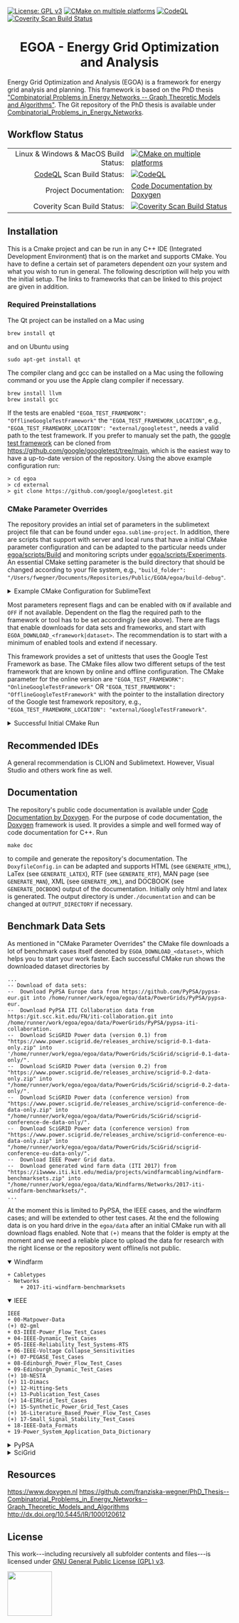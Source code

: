 [![License: GPL v3](https://img.shields.io/badge/License-GPL%20v3-blue.svg)](http://www.gnu.org/licenses/gpl-3.0)   [![CMake on multiple platforms](https://github.com/franziska-wegner/egoa/actions/workflows/cmake-multi-platform.yml/badge.svg?branch=master)](https://github.com/franziska-wegner/egoa/actions/workflows/cmake-multi-platform.yml)   [![CodeQL](https://github.com/franziska-wegner/egoa/actions/workflows/codeql.yml/badge.svg?branch=master)](https://github.com/franziska-wegner/egoa/actions/workflows/codeql.yml) <a href="https://scan.coverity.com/projects/franziska-wegner-egoa"><img alt="Coverity Scan Build Status" src="https://scan.coverity.com/projects/29511/badge.svg"/></a>
<h1 align="center">EGOA - Energy Grid Optimization and Analysis</h1>

Energy Grid Optimization and Analysis (EGOA) is a framework for energy grid analysis and planning. This framework is based on the PhD thesis <a href="http://dx.doi.org/10.5445/IR/1000120612">"Combinatorial Problems in Energy Networks -- Graph Theoretic Models and Algorithms"</a>. The Git repository of the PhD thesis is available under <a href="https://github.com/franziska-wegner/PhD_Thesis--Combinatorial_Problems_in_Energy_Networks--Graph_Theoretic_Models_and_Algorithms">Combinatorial_Problems_in_Energy_Networks</a>. 

<h2>Workflow Status</h2>

|  |  |
|-----:|-----------|
| Linux & Windows & MacOS Build Status: | [![CMake on multiple platforms](https://github.com/franziska-wegner/egoa/actions/workflows/cmake-multi-platform.yml/badge.svg?branch=master)](https://github.com/franziska-wegner/egoa/actions/workflows/cmake-multi-platform.yml)|
| [CodeQL](https://codeql.github.com) Scan Build Status: | [![CodeQL](https://github.com/franziska-wegner/egoa/actions/workflows/codeql.yml/badge.svg?branch=master)](https://github.com/franziska-wegner/egoa/actions/workflows/codeql.yml) |
| Project Documentation: | [Code Documentation by Doxygen](https://franziska-wegner.github.io/egoa) |
| Coverity Scan Build Status: | <a href="https://scan.coverity.com/projects/franziska-wegner-egoa"><img alt="Coverity Scan Build Status" src="https://scan.coverity.com/projects/29511/badge.svg"/></a> |

<h2>Installation</h2>

This is a Cmake project and can be run in any C++ IDE (Integrated Development Environment) that is on the market and supports CMake. You have to define a certain set of parameters dependent ozn your system and what you wish to run in general. The following description will help you with the initial setup. The links to frameworks that can be linked to this project are given in addition.

<h3>Required Preinstallations</h3>

The Qt project can be installed on a Mac using

```
brew install qt
```

and on Ubuntu using 

```
sudo apt-get install qt
```

The compiler clang and gcc can be installed on a Mac using the following command or you use the Apple clang compiler if necessary. 

```
brew install llvm
brew install gcc
```

If the tests are enabled `"EGOA_TEST_FRAMEWORK": "OfflineGoogleTestFramework"` the `"EGOA_TEST_FRAMEWORK_LOCATION"`, e.g., `"EGOA_TEST_FRAMEWORK_LOCATION": "external/googletest"`, needs a valid path to the test framework. If you prefer to manualy set the path, the <a href="https://github.com/google/googletest/tree/main">google test framework</a> can be cloned from https://github.com/google/googletest/tree/main, which is the easiest way to have a up-to-date version of the repository. Using the above example configuration run:

```
> cd egoa
> cd external
> git clone https://github.com/google/googletest.git
```

<h3>CMake Parameter Overrides</h3>

The repository provides an intial set of parameters in the sublimetext project file that can be found under `egoa.sublime-project`. In addition, there are scripts that support with server and local runs that have a initial CMake parameter configuration and can be adapted to the particular needs under [egoa/scripts/Build](https://github.com/franziska-wegner/egoa/tree/master/scripts/Build) and monitoring scripts under [egoa/scripts/Experiments](https://github.com/franziska-wegner/egoa/tree/master/scripts/Experiments).
An essential CMake setting parameter is the build directory that should be changed according to your file system, e.g., `"build_folder": "/Users/fwegner/Documents/Repositories/Public/EGOA/egoa/build-debug"`. 

<details>
<summary>Example CMake Configuration for SublimeText</summary>

```
"cmake": {
    "build_folder": "/Users/fwegner/Documents/Repositories/Public/EGOA/build-debug",
    "command_line_overrides": {
        "Boost_NO_SYSTEM_PATHS": "TRUE",
        "EGOA_BUILD_TYPE": "Debug",
        "EGOA_DOWNLOAD_CPPAD": "OFF",
        "EGOA_DOWNLOAD_EIGEN": "OFF",
        "EGOA_DOWNLOAD_GOOGLE_TEST_FRAMEWORK": "OFF",
        "EGOA_DOWNLOAD_IEEE": "ON",
        "EGOA_DOWNLOAD_PYPSA_EUR": "ON",
        "EGOA_DOWNLOAD_PYPSA_ITI_COLLABORATION": "ON",
        "EGOA_DOWNLOAD_SCIGRID": "ON",
        "EGOA_DOWNLOAD_WINDFARM": "ON",
        "EGOA_ENABLE_ASSERTION": "ON",
        "EGOA_ENABLE_BONMIN": "OFF",
        "EGOA_ENABLE_BOOST": "OFF",
        "EGOA_ENABLE_CPLEX": "OFF",
        "EGOA_ENABLE_DOCUMENTATION": "ON",
        "EGOA_ENABLE_EXCEPTION_HANDLING": "ON",
        "EGOA_ENABLE_GUROBI": "OFF",
        "EGOA_ENABLE_IPOPT": "OFF",
        "EGOA_ENABLE_OGDF": "OFF",
        "EGOA_ENABLE_OPENMP": "OFF",
        "EGOA_ENABLE_TESTS": "ON",
        "EGOA_ENABLE_VERBOSE_MAKEFILE": "ON",
        "EGOA_PEDANTIC_AS_ERRORS": "OFF",
        "EGOA_PEDANTIC_MODE": "ON",
        "EGOA_TEST_FRAMEWORK": "OnlineGoogleTestFramework",
        "EGOA_TEST_FRAMEWORK_LOCATION": "external/GoogleTestFramework",
        "EGOA_THREAD_LIMIT": "0",
        "EGOA_WARNINGS_AS_ERRORS": "ON",
        "Boost_DIRECTORIES": "/opt/homebrew/opt/boost/",
        "BONMIN_ROOT_DIR": "/Users/fwegner/Documents/Repositories/Public/EGOA/external_libraries/Bonming-1.8/build",
        "CMAKE_CXX_COMPILER": "/opt/homebrew/opt/llvm/bin/clang++",
        "CMAKE_C_COMPILER": "/opt/homebrew/opt/llvm/bin/clang",
        "COIN_INCLUDE_DIR": "/Users/fwegner/Documents/Repositories/Public/EGOA/external_libraries/ogdf-debug/include",
        "COIN_LIBRARY_DIR": "/Users/fwegner/Documents/Repositories/Public/EGOA/external_libraries/ogdf-debug",
        "CPLEX_HOME": "/Applications/CPLEX_Studio128",
        "GUROBI_ROOT_DIR": "/Library/gurobi800/mac64/",
        "OGDF_AUTOGEN_INCLUDE_DIR": "/Users/fwegner/Documents/Repositories/Public/EGOA/external_libraries/ogdf-debug/include",
        "OGDF_INCLUDE_DIR": "/Users/fwegner/Documents/Repositories/Public/EGOA/external_libraries/ogdf20170723-debug/include",
        "OGDF_LIBRARY_DIR": "/Users/fwegner/Documents/Repositories/Public/EGOA/external_libraries/ogdf-debug",
        "OPENMP_INCLUDES": "/opt/homebrew/opt/llvm/include",
        "OPENMP_LIBRARIES": "/opt/homebrew/opt/llvm/lib",
    },
}
```

</details>

Most parameters represent flags and can be enabled with `ON` if available and `OFF` if not available. Dependent on the flag the required path to the framework or tool has to be set accordingly (see above). There are flags that enable downloads for data sets and frameworks, and start with `EGOA_DOWNLOAD_<framework|dataset>`. The recommendation is to start with a minimum of enabled tools and extend if necessary.

This framework provides a set of unittests that uses the Google Test Framework as base. The CMake files allow two different setups of the test framework that are known by online and offline configuration. The CMake parameter for the online version are `"EGOA_TEST_FRAMEWORK": "OnlineGoogleTestFramework"` OR `"EGOA_TEST_FRAMEWORK": "OfflineGoogleTestFramework"` with the pointer to the installation directory of the Google test framework repository, e.g., `"EGOA_TEST_FRAMEWORK_LOCATION": "external/GoogleTestFramework"`. 

<details>
<summary>Successful Initial CMake Run</summary>

```
-- 
-- /Users/fwegner/Documents/Repositories/Public/EGOA/egoa
-- 
-- /Users/fwegner/Documents/Repositories/Public/EGOA/egoa/build-debug
-- Set OpenMP variables
--  OMP_WAIT_POLICY:      ACTIVE
--  OMP_STACKSIZE:      
--  OMP_SCHEDULE:       
--  OMP_PROC_BIND:        TRUE
--  OMP_THREAD_LIMIT:     0
--  Number of processors:   8
--  OMP_NUM_THREADS:      8
-- 
--  Compiler extra flags:      -pedantic -Werror  -Wall -Wextra -Wunused-result -Wno-error=unused-but-set-variable -Wno-error=conversion -Wshadow -Wno-error=zero-length-array 
-- 
-- Download of data sets:
--  Download PyPSA Europe data from https://github.com/PyPSA/pypsa-eur.git into /Users/fwegner/Documents/Repositories/Public/EGOA/egoa/data/PowerGrids/PyPSA/pypsa-eur.
--  Download PyPSA ITI Collaboration data from https://git.scc.kit.edu/FN/iti-collaboration.git into /Users/fwegner/Documents/Repositories/Public/EGOA/egoa/data/PowerGrids/PyPSA/pypsa-iti-collaboration.
--  Download IEEE Power Grid data.
-- 
-- Looking for Qt6
-- Could NOT find WrapVulkanHeaders (missing: Vulkan_INCLUDE_DIR) 
-- Could NOT find WrapVulkanHeaders (missing: Vulkan_INCLUDE_DIR) 
--  Found Qt6 Core module in "/opt/homebrew/lib/QtCore.framework/Versions/A/QtCore" 
--  Found Qt6 Quick module in "/opt/homebrew/lib/QtQuick.framework/Versions/A/QtQuick" 
--  Found Qt6 Widgets module in "/opt/homebrew/lib/QtWidgets.framework/Versions/A/QtWidgets" 
--  Found Qt6 Concurrent module in "/opt/homebrew/lib/QtConcurrent.framework/Versions/A/QtConcurrent" 
SRC=/Users/fwegner/Documents/Repositories/Public/EGOA/egoa and Binary=/Users/fwegner/Documents/Repositories/Public/EGOA/egoa/build-debug
--  Doxygen:      /opt/homebrew/bin/doxygen
-- Google Test Framework
--  EGOA_ENABLE_TESTS:      ON
-- 
-- Neither OGDF nor COIN include directory and library are added to the project.
-- 
-- Compiler:
--  CMAKE_C_COMPILER:   /opt/homebrew/opt/llvm/bin/clang
--  CMAKE_CXX_COMPILER:   /opt/homebrew/opt/llvm/bin/clang++
--  make VERBOSE = 1? :   TRUE
-- 
-- Other important targets:
--  qt6:        add libraries of QT6
--  doc:        build doxygen documentation
--  EGOA Exceptions:    ON
--  EGOA Assertions:    ON
-- 
-- Build type is set to:    Debug
-- Build files have been written to:  /Users/fwegner/Documents/Repositories/Public/EGOA/egoa/build-debug
-- Runtime output directory:    /Users/fwegner/Documents/Repositories/Public/EGOA/egoa/build-debug/bin
-- Archive output directory:    /Users/fwegner/Documents/Repositories/Public/EGOA/egoa/build-debug/lib
-- Library output directory:    /Users/fwegner/Documents/Repositories/Public/EGOA/egoa/build-debug/lib
-- 
-- Configuring done (3.2s)
-- Generating done (0.1s)
-- Build files have been written to: /Users/fwegner/Documents/Repositories/Public/EGOA/egoa/build-debug
[Finished in 3.4s]
```
</details>


<h2>Recommended IDEs</h2>

A general recommendation is CLION and Sublimetext. However, Visual Studio and others work fine as well.

<h2>Documentation</h2>

The repository's public code documentation is available under [Code Documentation by Doxygen](https://franziska-wegner.github.io/egoa). For the purpose of code documentation, the <a href="https://www.doxygen.nl">Doxygen</a> framework is used. It provides a simple and well formed way of code documentation for C++. Run 

    make doc

to compile and generate the repository's documentation. The `DoxyfileConfig.in` can be adapted and supports HTML (see `GENERATE_HTML`), LaTex (see `GENERATE_LATEX`), RTF (see `GENERATE_RTF`), MAN page (see `GENERATE_MAN`), XML (see `GENERATE_XML`), and DOCBOOK (see `GENERATE_DOCBOOK`) output of the documentation. Initially only html and latex is generated. The output directory is under`./documentation` and can be changed at `OUTPUT_DIRECTORY` if necessary.

<h2>Benchmark Data Sets</h2>

As mentioned in "CMake Parameter Overrides" the CMake file downloads a lot of benchmark cases itself denoted by `EGOA_DOWNLOAD_<dataset>`, which helps you to start your work faster. Each successful CMake run shows the downloaded dataset directories by

```
...
-- Download of data sets:
--  Download PyPSA Europe data from https://github.com/PyPSA/pypsa-eur.git into /home/runner/work/egoa/egoa/data/PowerGrids/PyPSA/pypsa-eur.
--  Download PyPSA ITI Collaboration data from https:/git.scc.kit.edu/FN/iti-collaboration.git into /home/runner/work/egoa/egoa/data/PowerGrids/PyPSA/pypsa-iti-collaboration.
--  Download SciGRID Power data (version 0.1) from "https://www.power.scigrid.de/releases_archive/scigrid-0.1-data-only.zip" into '/home/runner/work/egoa/egoa/data/PowerGrids/SciGrid/scigrid-0.1-data-only/".
--  Download SciGRID Power data (version 0.2) from "https://www.power.scigrid.de/releases_archive/scigrid-0.2-data-only.zip" into "/home/runner/work/egoa/egoa/data/PowerGrids/SciGrid/scigrid-0.2-data-only/".
--  Download SciGRID Power data (conference version) from "https://www.power.scigrid.de/releases_archive/scigrid-conference-de-data-only.zip" into "/home/runner/work/egoa/egoa/data/PowerGrids/SciGrid/scigrid-conference-de-data-only/".
--  Download SciGRID Power data (conference version) from "https://www.power.scigrid.de/releases_archive/scigrid-conference-eu-data-only.zip" into "/home/runner/work/egoa/egoa/data/PowerGrids/SciGrid/scigrid-conference-eu-data-only/".
--  Download IEEE Power Grid data.
--  Download generated wind farm data (ITI 2017) from "https://i1wwww.iti.kit.edu/media/projects/windfarmcabling/windfarm-benchmarksets.zip" into "/home/runner/work/egoa/egoa/data/Windfarms/Networks/2017-iti-windfarm-benchmarksets/".
...
```

At the moment this is limited to PyPSA, the IEEE cases, and the windfarm cases; and will be extended to other test cases. At the end the following data is on you hard drive in the `egoa/data` after an initial CMake run with all download flags enabled. Note that `(+)` means that the folder is empty at the moment and we need a reliable place to upload the data for research with the right license or the repository went offline/is not public.

<details open>
<summary>Windfarm</summary>

```
+ Cabletypes
- Networks
    + 2017-iti-windfarm-benchmarksets
```

</details>

<details open>
<summary>IEEE</summary>

```
IEEE
+ 00-Matpower-Data
(+) 02-gml 
+ 03-IEEE-Power_Flow_Test_Cases
+ 04-IEEE-Dynamic_Test_Cases
+ 05-IEEE-Reliability_Test_Systems-RTS
+ 06-IEEE-Voltage Collapse_Sensitivities
(+) 07-PEGASE_Test_Cases
+ 08-Edinburgh_Power_Flow_Test_Cases
+ 09-Edinburgh_Dynamic_Test_Cases
(+) 10-NESTA
(+) 11-Dimacs
(+) 12-Hitting-Sets
(+) 13-Publication_Test_Cases
(+) 14-EIRGrid_Test_Cases
(+) 15-Synthetic_Power_Grid_Test_Cases
(+) 16-Literature_Based_Power_Flow_Test_Cases
(+) 17-Small_Signal_Stability_Test_Cases
+ 18-IEEE-Data_Formats
+ 19-Power_System_Application_Data_Dictionary
```

</details>

<details>
<summary>PyPSA</summary>

```
- pypsa-eur
  - data
    - entsoegridkit
      • buses.csv
      • converters.csv
      • generators.csv
      • lines.csv
      • links.csv
      • transformers.csv
    - existing_infrastructure
      • existing_heating_raw.csv
      • offwind_capacity_IRENA.csv
      • onwind_capacity_IRENA.csv
      • solar_capacity_IRENA.csv
    - retro
      • comparative_level_investment.csv
      • data_building_stock.csv
      • electricity_taxes_eu.csv
      • floor_area_missing.csv
      • retro_cost_germany.csv
      • u_values_poland.csv
      • window_assumptions.csv
    • agg_p_nom_minmax.csv
    • attributed_ports.json
    • custom_powerplants.csv
    • district_heat_share.csv
    • eia_hydro_annual_generation.csv
    • geth2015_hydro_capacities.csv
    • heat_load_profile.csv
    • heat_load_profile_BDEW.csv
    • heat_load_profile_DK_AdamJensen.csv
    • hydrogen_salt_cavern_potentials.csv
    • links_p_nom.csv
    • links_tyndp.csv
    • nuclear_p_max_pu.csv
    • parameter_corrections.yaml
    • unit_commitment.csv
    • urban_percent.csv
- pypsa-iti-collaboration
+ elec_s1024_AT
+ elec_s1024_BE
+ elec_s1024_BG
+ elec_s1024_CH
+ elec_s1024_CZ
+ elec_s1024_DK
+ elec_s1024_HR
+ elec_s1024_HU
+ elec_s1024_IE
+ elec_s1024_NL
+ elec_s1024_NO
+ elec_s1024_PL
+ elec_s1024_PT
+ elec_s1024_RO
+ elec_s1024_SE
+ elec_s1024_SI
+ elec_s1024_SK
```

</details>

<details>
<summary>SciGrid</summary>

```
+ scigrid-0.1-data-only
+ scigrid-0.2-data-only
+ scigrid-conference-de-data-only
+ scigrid-conference-eu-data-only
```

</details>

<h2>Resources</h2>

https://www.doxygen.nl
https://github.com/franziska-wegner/PhD_Thesis--Combinatorial_Problems_in_Energy_Networks--Graph_Theoretic_Models_and_Algorithms
http://dx.doi.org/10.5445/IR/1000120612

<h2>License</h2>

This work---including recursively all subfolder contents and files---is licensed under <a href="https://www.gnu.org/licenses/gpl-3.0.html">GNU General Public License (GPL) v3</a>.

<img src="https://upload.wikimedia.org/wikipedia/commons/thumb/9/93/GPLv3_Logo.svg/2880px-GPLv3_Logo.svg.png" width="100" />
